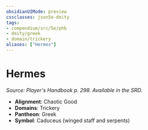 ```yaml
---
obsidianUIMode: preview
cssclasses: json5e-deity
tags:
- compendium/src/5e/phb
- deity/greek
- domain/trickery
aliases: ["Hermes"]
---
```

# Hermes
*Source: Player's Handbook p. 298. Available in the SRD.* 

- **Alignment**: Chaotic Good
- **Domains**: Trickery
- **Pantheon**: Greek
- **Symbol**: Caduceus (winged staff and serpents)